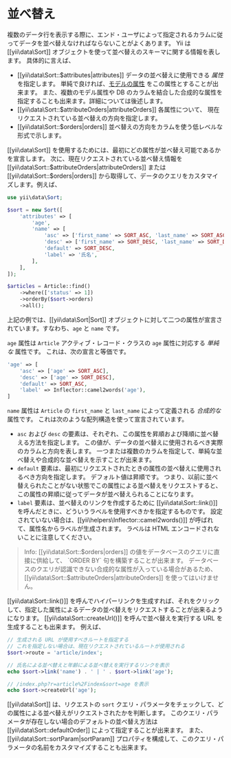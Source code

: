 並べ替え
========

複数のデータ行を表示する際に、エンド・ユーザによって指定されるカラムに従ってデータを並べ替えなければならないことがよくあります。
Yii は [[yii\data\Sort]] オブジェクトを使って並べ替えのスキーマに関する情報を表します。
具体的に言えば、

* [[yii\data\Sort::$attributes|attributes]] データの並べ替えに使用できる *属性* を指定します。
  単純で良ければ、[モデルの属性](structure-models.md#attributes) をこの属性とすることが出来ます。
  また、複数のモデル属性や DB のカラムを結合した合成的な属性を指定することも出来ます。詳細については後述します。
* [[yii\data\Sort::$attributeOrders|attributeOrders]] 各属性について、
  現在リクエストされている並べ替えの方向を指定します。
* [[yii\data\Sort::$orders|orders]] 並べ替えの方向をカラムを使う低レベルな形式で示します。

[[yii\data\Sort]] を使用するためには、最初にどの属性が並べ替え可能であるかを宣言します。
次に、現在リクエストされている並べ替え情報を [[yii\data\Sort::$attributeOrders|attributeOrders]]
または [[yii\data\Sort::$orders|orders]] から取得して、データのクエリをカスタマイズします。例えば、

```php
use yii\data\Sort;

$sort = new Sort([
    'attributes' => [
        'age',
        'name' => [
            'asc' => ['first_name' => SORT_ASC, 'last_name' => SORT_ASC],
            'desc' => ['first_name' => SORT_DESC, 'last_name' => SORT_DESC],
            'default' => SORT_DESC,
            'label' => '氏名',
        ],
    ],
]);

$articles = Article::find()
    ->where(['status' => 1])
    ->orderBy($sort->orders)
    ->all();
```

上記の例では、[[yii\data\Sort|Sort]] オブジェクトに対して二つの属性が宣言されています。すなわち、`age` と `name` です。

`age` 属性は `Article` アクティブ・レコード・クラスの `age` 属性に対応する *単純な* 属性です。
これは、次の宣言と等価です。

```php
'age' => [
    'asc' => ['age' => SORT_ASC],
    'desc' => ['age' => SORT_DESC],
    'default' => SORT_ASC,
    'label' => Inflector::camel2words('age'),
]
```

`name` 属性は `Article` の `first_name` と `last_name` によって定義される *合成的な* 属性です。
これは次のような配列構造を使って宣言されています。

- `asc` および `desc` の要素は、それぞれ、この属性を昇順および降順に並べ替える方法を指定します。
  この値が、データの並べ替えに使用されるべき実際のカラムと方向を表します。
  一つまたは複数のカラムを指定して、単純な並べ替えや合成的な並べ替えを示すことが出来ます。
- `default` 要素は、最初にリクエストされたときの属性の並べ替えに使用されるべき方向を指定します。
  デフォルト値は昇順です。
  つまり、以前に並べ替えられたことがない状態でこの属性による並べ替えをリクエストすると、この属性の昇順に従ってデータが並べ替えられることになります。
- `label` 要素は、並べ替えのリンクを作成するために [[yii\data\Sort::link()]] を呼んだときに、どういうラベルを使用すべきかを指定するものです。
  設定されていない場合は、[[yii\helpers\Inflector::camel2words()]] が呼ばれて、属性名からラベルが生成されます。
  ラベルは HTML エンコードされないことに注意してください。

> Info: [[yii\data\Sort::$orders|orders]] の値をデータベースのクエリに直接に供給して、
  `ORDER BY` 句を構築することが出来ます。  データベースのクエリが認識できない合成的な属性が入っている場合があるため、
  [[yii\data\Sort::$attributeOrders|attributeOrders]] を使ってはいけません。

[[yii\data\Sort::link()]] を呼んでハイパーリンクを生成すれば、それをクリックして、指定した属性によるデータの並べ替えをリクエストすることが出来るようになります。
[[yii\data\Sort::createUrl()]] を呼んで並べ替えを実行する URL を生成することも出来ます。
例えば、

```php
// 生成される URL が使用すべきルートを指定する
// これを指定しない場合は、現在リクエストされているルートが使用される
$sort->route = 'article/index';

// 氏名による並べ替えと年齢による並べ替えを実行するリンクを表示
echo $sort->link('name') . ' | ' . $sort->link('age');

// /index.php?r=article%2Findex&sort=age を表示
echo $sort->createUrl('age');
```

[[yii\data\Sort]] は、リクエストの `sort` クエリ・パラメータをチェックして、どの属性による並べ替えがリクエストされたかを判断します。
このクエリ・パラメータが存在しない場合のデフォルトの並べ替え方法は [[yii\data\Sort::defaultOrder]] によって指定することが出来ます。
また、[[yii\data\Sort::sortParam|sortParam]] プロパティを構成して、このクエリ・パラメータの名前をカスタマイズすることも出来ます。
